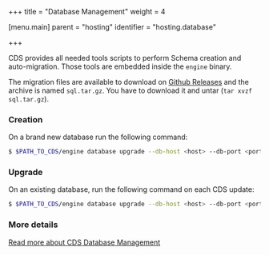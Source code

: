 +++
title = "Database Management"
weight = 4

[menu.main]
parent = "hosting"
identifier = "hosting.database"

+++


CDS provides all needed tools scripts to perform Schema creation and auto-migration. Those tools are embedded inside the `engine` binary.

The migration files are available to download on [Github Releases](https://github.com/ovh/cds/releases) and the archive is named `sql.tar.gz`. You have to download it and untar (`tar xvzf sql.tar.gz`).

### Creation

On a brand new database run the following command:

```bash
$ $PATH_TO_CDS/engine database upgrade --db-host <host> --db-port <port> --db-user <user> --db-password <password> --db-name <database> --migrate-dir $PATH_TO_CDS/engine/sql --limit 0
```

### Upgrade

On an existing database, run the following command on each CDS update:

```bash
$ $PATH_TO_CDS/engine database upgrade --db-host <host> --db-port <port> --db-user <user> --db-password <password> --db-name <database> --migrate-dir $PATH_TO_CDS/engine/sql
```

### More details

[Read more about CDS Database Management](https://github.com/ovh/cds/blob/master/engine/sql/README.md)
